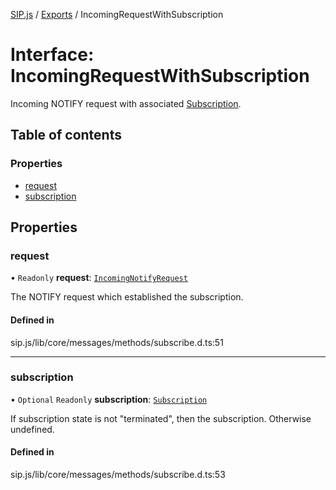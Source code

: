 [SIP.js](../README.md) / [Exports](../modules.md) / IncomingRequestWithSubscription

# Interface: IncomingRequestWithSubscription

Incoming NOTIFY request with associated [Subscription](../classes/Subscription.md).

## Table of contents

### Properties

- [request](IncomingRequestWithSubscription.md#request)
- [subscription](IncomingRequestWithSubscription.md#subscription)

## Properties

### request

• `Readonly` **request**: [`IncomingNotifyRequest`](IncomingNotifyRequest.md)

The NOTIFY request which established the subscription.

#### Defined in

sip.js/lib/core/messages/methods/subscribe.d.ts:51

___

### subscription

• `Optional` `Readonly` **subscription**: [`Subscription`](Subscription.md)

If subscription state is not "terminated", then the subscription. Otherwise undefined.

#### Defined in

sip.js/lib/core/messages/methods/subscribe.d.ts:53
